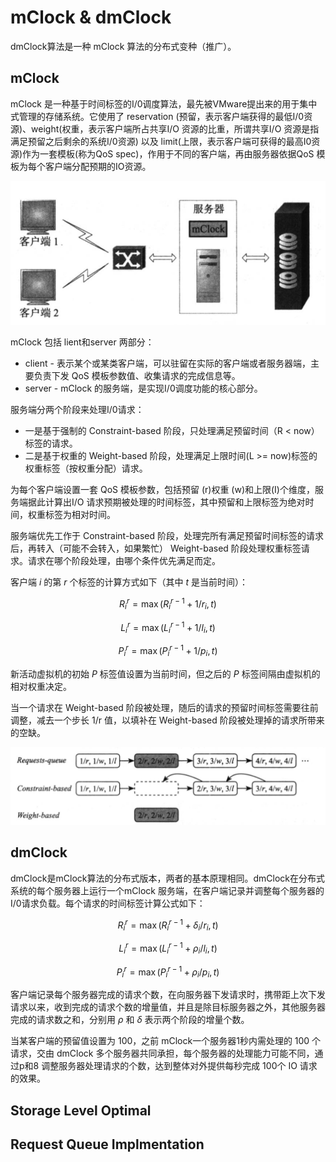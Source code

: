 # mClock & dmClock

dmClock算法是一种 mClock 算法的分布式变种（推广）。

## mClock

mClock 是一种基于时间标签的I/0调度算法，最先被VMware提出来的用于集中式管理的存储系统。它使用了 reservation (预留，表示客户端获得的最低I/0资源)、weight(权重，表示客户端所占共享I/O 资源的比重，所谓共享I/O 资源是指满足预留之后剩余的系统I/0资源) 以及 limit(上限，表示客户端可获得的最高I0资源)作为一套模板(称为QoS spec)，作用于不同的客户端，再由服务器依据QoS 模板为每个客户端分配预期的IO资源。

![F1](./F1.png)

mClock 包括 lient和server 两部分：
* client - 表示某个或某类客户端，可以驻留在实际的客户端或者服务器端，主要负责下发 QoS 模板参数值、收集请求的完成信息等。
* server - mClock 的服务端，是实现I/0调度功能的核心部分。

服务端分两个阶段来处理I/0请求：
* 一是基于强制的 Constraint-based 阶段，只处理满足预留时间（R < now）标签的请求。
* 二是基于权重的 Weight-based 阶段，处理满足上限时间(L >= now)标签的权重标签（按权重分配）请求。

为每个客户端设置一套 QoS 模板参数，包括预留 (r)权重 (w)和上限(I)个维度，服务端据此计算出I/O 请求预期被处理的时间标签，其中预留和上限标签为绝对时间，权重标签为相对时间。

服务端优先工作于 Constraint-based 阶段，处理完所有满足预留时间标签的请求后，再转入（可能不会转入，如果繁忙） Weight-based 阶段处理权重标签请求。请求在哪个阶段处理，由哪个条件优先满足而定。

客户端 $i$ 的第 $r$ 个标签的计算方式如下（其中 $t$ 是当前时间）：

$$
R_{i}^{r} = \max(R_{i}^{r - 1} + 1/r_{i},t)
$$

$$
L_{i}^{r} = \max(L_{i}^{r - 1} + 1/l_{i},t)
$$

$$
P_{i}^{r} = \max(P_{i}^{r - 1} + 1/p_{i},t)
$$

新活动虚拟机的初始 $P$ 标签值设置为当前时间，但之后的 $P$ 标签间隔由虚拟机的相对权重决定。

当一个请求在 Weight-based 阶段被处理，随后的请求的预留时间标签需要往前调整，减去一个步长 1/r 值，以填补在 Weight-based 阶段被处理掉的请求所带来的空缺。

![F2](./F2.png)

## dmClock

dmClock是mClock算法的分布式版本，两者的基本原理相同。dmClock在分布式系统的每个服务器上运行一个mClock 服务端，在客户端记录并调整每个服务器的I/0请求负载。每个请求的时间标签计算公式如下：

$$
R_{i}^{r} = \max(R_{i}^{r - 1} + δ_{i}/r_{i},t)
$$

$$
L_{i}^{r} = \max(L_{i}^{r - 1} + ρ_{i}/l_{i},t)
$$

$$
P_{i}^{r} = \max(P_{i}^{r - 1} + ρ_{i}/p_{i},t)
$$

客户端记录每个服务器完成的请求个数，在向服务器下发请求时，携带距上次下发请求以来，收到完成的请求个数的增量值，并且是除目标服务器之外，其他服务器完成的请求数之和，分别用 $ρ$ 和 $δ$ 表示两个阶段的增量个数。

当某客户端的预留值设置为 100，之前 mClock一个服务器1秒内需处理的 100 个请求，交由 dmClock 多个服务器共同承担，每个服务器的处理能力可能不同，通过p和8 调整服务器处理请求的个数，达到整体对外提供每秒完成 100个 IO 请求的效果。

## Storage Level Optimal

## Request Queue Implmentation

